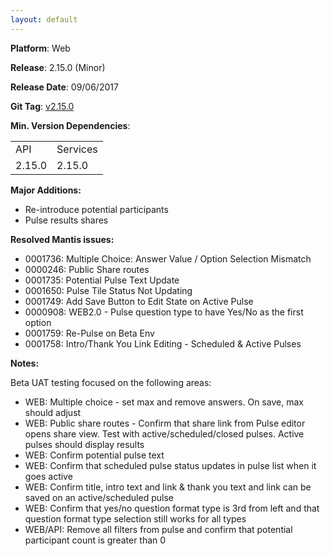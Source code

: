 ```yaml
---
layout: default
---
```


**Platform**: Web

**Release**: 2.15.0 (Minor)

**Release Date**: 09/06/2017

**Git Tag**: [v2.15.0](https://github.com/OnePulse/onepulse-v2-web/releases/tag/v2.15.0)

**Min. Version Dependencies**:

<table>
  <tr>
    <td>API</td>
    <td>Services</td>
  </tr>
  <tr>
    <td>2.15.0</td>
    <td>2.15.0</td>
  </tr>
</table>

**Major Additions:**
* Re-introduce potential participants
* Pulse results shares

**Resolved Mantis issues:**
* 0001736: Multiple Choice: Answer Value / Option Selection Mismatch
* 0000246: Public Share routes
* 0001735: Potential Pulse Text Update
* 0001650: Pulse Tile Status Not Updating
* 0001749: Add Save Button to Edit State on Active Pulse
* 0000908: WEB2.0 - Pulse question type to have Yes/No as the first option
* 0001759: Re-Pulse on Beta Env
* 0001758: Intro/Thank You Link Editing - Scheduled & Active Pulses	

**Notes:**

Beta UAT testing focused on the following areas:
* WEB: Multiple choice - set max and remove answers. On save, max should adjust
* WEB: Public share routes - Confirm that share link from Pulse editor opens share view. Test with active/scheduled/closed pulses. Active pulses should display results
* WEB: Confirm potential pulse text
* WEB: Confirm that scheduled pulse status updates in pulse list when it goes active
* WEB: Confirm title, intro text and link & thank you text and link can be saved on an active/scheduled pulse
* WEB: Confirm that yes/no question format type is 3rd from left and that question format type selection still works for all types
* WEB/API: Remove all filters from pulse and confirm that potential participant count is greater than 0